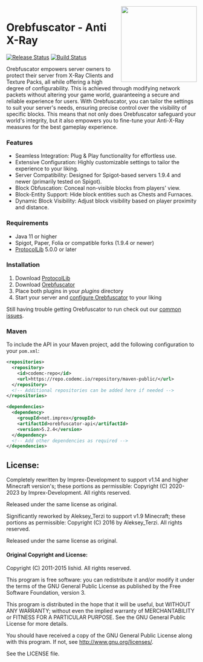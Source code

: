 <img align="right" src="https://user-images.githubusercontent.com/8127996/90168671-bb49c780-dd9d-11ea-989d-479f8c1f3ea3.png" height="200" width="200">

# Orebfuscator - Anti X-Ray
[![Release Status](https://github.com/Imprex-Development/Orebfuscator/workflows/Releases/badge.svg)](https://github.com/Imprex-Development/Orebfuscator/releases/latest) [![Build Status](https://github.com/Imprex-Development/Orebfuscator/workflows/Build/badge.svg)](https://github.com/Imprex-Development/Orebfuscator/actions?query=workflow%3ABuild)

Orebfuscator empowers server owners to protect their server from X-Ray Clients and Texture Packs, all while offering a high degree of configurability. This is achieved through modifying network packets without altering your game world, guaranteeing a secure and reliable experience for users. With Orebfuscator, you can tailor the settings to suit your server's needs, ensuring precise control over the visibility of specific blocks. This means that not only does Orebfuscator safeguard your world's integrity, but it also empowers you to fine-tune your Anti-X-Ray measures for the best gameplay experience.

### Features
* Seamless Integration: Plug & Play functionality for effortless use.
* Extensive Configuration: Highly customizable settings to tailor the experience to your liking.
* Server Compatibility: Designed for Spigot-based servers 1.9.4 and newer (primarily tested on Spigot).
* Block Obfuscation: Conceal non-visible blocks from players' view.
* Block-Entity Support: Hide block entities such as Chests and Furnaces.
* Dynamic Block Visibility: Adjust block visibility based on player proximity and distance.

### Requirements
* Java 11 or higher
* Spigot, Paper, Folia or compatible forks (1.9.4 or newer)
* [ProtocolLib](https://www.spigotmc.org/resources/protocollib.1997) 5.0.0 or later

### Installation
1. Download [ProtocolLib](https://github.com/dmulloy2/ProtocolLib/releases)
2. Download [Orebfuscator](https://github.com/Imprex-Development/Orebfuscator/releases)
3. Place both plugins in your _plugins_ directory
4. Start your server and [configure Orebfuscator](https://github.com/Imprex-Development/Orebfuscator/wiki/Config) to your liking

Still having trouble getting Orebfuscator to run check out our [common issues](https://github.com/Imprex-Development/Orebfuscator/wiki/Common-Issues).

### Maven

To include the API in your Maven project, add the following configuration to your `pom.xml`:

```xml
<repositories>
  <repository>
    <id>codemc-repo</id>
    <url>https://repo.codemc.io/repository/maven-public/</url>
  </repository>
  <!-- Additional repositories can be added here if needed -->
</repositories>

<dependencies>
  <dependency>
    <groupId>net.imprex</groupId>
    <artifactId>orebfuscator-api</artifactId>
    <version>5.2.4</version>
  </dependency>
  <!-- Add other dependencies as required -->
</dependencies>
```

## License:

Completely rewritten by Imprex-Development to support v1.14 and higher Minecraft version's; these portions as permissible:
Copyright (C) 2020-2023 by Imprex-Development. All rights reserved.

Released under the same license as original.

Significantly reworked by Aleksey_Terzi to support v1.9 Minecraft; these portions as permissible:
Copyright (C) 2016 by Aleksey_Terzi. All rights reserved.

Released under the same license as original.

#### Original Copyright and License:

Copyright (C) 2011-2015 lishid.  All rights reserved.

This program is free software: you can redistribute it and/or modify
it under the terms of the GNU General Public License as published by
the Free Software Foundation,  version 3.

This program is distributed in the hope that it will be useful,
but WITHOUT ANY WARRANTY; without even the implied warranty of
MERCHANTABILITY or FITNESS FOR A PARTICULAR PURPOSE.  See the
GNU General Public License for more details.

You should have received a copy of the GNU General Public License
along with this program. If not, see <http://www.gnu.org/licenses/>.

See the LICENSE file.
